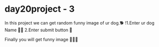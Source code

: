 # day20project - 3

   In this project we can get random  funny image of ur  dog.🐕
     !1.Enter ur dog Name 🐕‍🦺 
      2.Enter submit button 🔲

  Finally you will get funny image 🐶😻🧍
